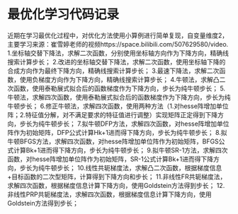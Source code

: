 # 最优化学习代码记录
近期在学习最优化过程中，对优化方法使用小算例进行简单复现，自变量维度2，主要学习来源：崔雪婷老师的视频https://space.bilibili.com/507629580/video.
1.坐标轴交替下降法，求解二次函数，分别使用坐标轴方向作为下降方向，精确线搜索计算步长；
2.改进的坐标轴交替下降法，求解二次函数，使用坐标轴下降的合成方向作为最终下降方向，精确线搜索计算步长； 
3.最速下降法，求解二次函数，使用负梯度方向作为下降方向，精确线搜索计算步长；
4.牛顿法，求解凸二次函数，使用泰勒展式拟合后的函数梯度作为下降方向，步长为纯牛顿步长；
5.牛顿法，求解四次函数，使用泰勒展式拟合后的函数梯度作为下降方向，步长为纯牛顿步长；
6.修正牛顿法，求解四次函数，使用两种方法（1.对hesse阵增加单位阵；2.特征值分解，对不满足要求的特征值进行调整）实现矩阵正定得到下降方向，步长为纯牛顿步长；
7.拟牛顿DFP方法，求解四次函数，对hesse阵增加单位阵作为初始矩阵，DFP公式计算Hk+1进而得下降方向，步长为纯牛顿步长；
8.拟牛顿BFGS方法，求解四次函数，对hesse阵增加单位阵作为初始矩阵，BFGS公式计算Bk+1进而得下降方向，步长为纯牛顿步长；
9.拟牛顿SR-1方法，求解四次函数，对hesse阵增加单位阵作为初始矩阵，SR-1公式计算Bk+1进而得下降方向，步长为纯牛顿步长；
10.线性共轭梯度法，求解凸二次函数，根据梯度信息+目标函数的二次型矩阵，计算得到下降方向和步长；
11.非线性FR共轭梯度法，求解四次函数，根据梯度信息计算下降方向，使用Goldstein方法得到步长；
12.非线性PRP共轭梯度法，求解四次函数，根据梯度信息计算下降方向，使用Goldstein方法得到步长；
